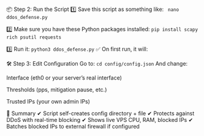 📦 Step 2: Run the Script
1️⃣ Save this script as something like:
``` nano ddos_defense.py```

2️⃣ Make sure you have these Python packages installed:
```pip install scapy rich psutil requests```

3️⃣ Run it:
```python3 ddos_defense.py```
✅ On first run, it will:


🛠 Step 3: Edit Configuration
Go to:
```cd config/config.json```
And change:

Interface (eth0 or your server’s real interface)

Thresholds (pps, mitigation pause, etc.)

Trusted IPs (your own admin IPs)

🚀 Summary
✔ Script self-creates config directory + file
✔ Protects against DDoS with real-time blocking
✔ Shows live VPS CPU, RAM, blocked IPs
✔ Batches blocked IPs to external firewall if configured
